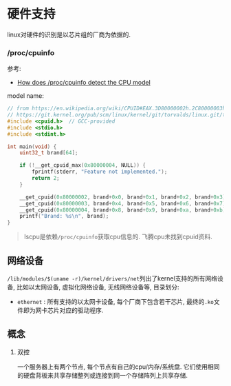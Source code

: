 # 硬件支持
linux对硬件的识别是以芯片组的厂商为依据的.

### /proc/cpuinfo
参考:
- [How does /proc/cpuinfo detect the CPU model](https://unix.stackexchange.com/questions/400168/how-does-proc-cpuinfo-detect-the-cpu-model)

model name:
```c
// from https://en.wikipedia.org/wiki/CPUID#EAX.3D80000002h.2C80000003h.2C80000004h:_Processor_Brand_String
// https://git.kernel.org/pub/scm/linux/kernel/git/torvalds/linux.git/tree/arch/x86/kernel/cpu/common.c#n528
#include <cpuid.h>  // GCC-provided
#include <stdio.h>
#include <stdint.h>

int main(void) {
    uint32_t brand[64];

    if (!__get_cpuid_max(0x80000004, NULL)) {
        fprintf(stderr, "Feature not implemented.");
        return 2;
    }

    __get_cpuid(0x80000002, brand+0x0, brand+0x1, brand+0x2, brand+0x3);
    __get_cpuid(0x80000003, brand+0x4, brand+0x5, brand+0x6, brand+0x7);
    __get_cpuid(0x80000004, brand+0x8, brand+0x9, brand+0xa, brand+0xb);
    printf("Brand: %s\n", brand);
}
```

> lscpu是依赖`/proc/cpuinfo`获取cpu信息的.
> 飞腾cpu未找到cpuid资料.

## 网络设备
`/lib/modules/$(uname -r)/kernel/drivers/net`列出了kernel支持的所有网络设备, 比如以太网设备, 虚拟化网络设备, 无线网络设备等, 目录划分:
- `ethernet` : 所有支持的以太网卡设备, 每个厂商下包含若干芯片, 最终的`.ko`文件即为网卡芯片对应的驱动程序.

## 概念
1. 双控

    一个服务器上有两个节点, 每个节点有自己的cpu/内存/系统盘. 它们使用相同的硬盘背板来共享存储整列或连接到同一个存储阵列上共享存储.